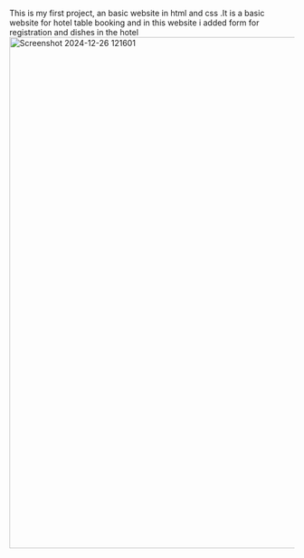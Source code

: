This is my first project, an basic website   in html and css .It is a basic website for hotel table booking and in this website i added form for registration and dishes in the hotel
<img width="1906" height="903" alt="Screenshot 2024-12-26 121601" src="https://github.com/user-attachments/assets/66a701f6-898e-4e1f-bfd8-db5b04517fa5" />
